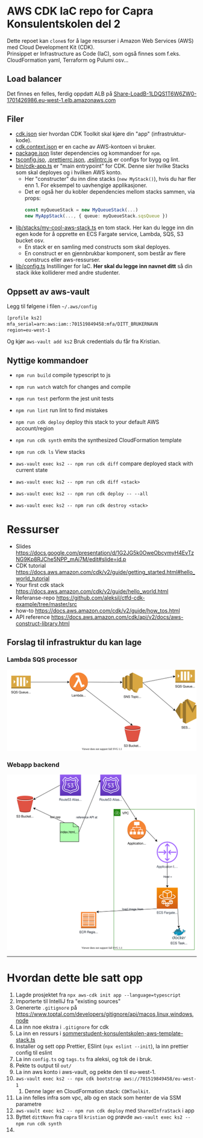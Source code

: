 # AWS CDK IaC repo for Capra Konsulentskolen del 2

Dette repoet kan `clone`s for å lage ressurser i Amazon Web Services (AWS) med Cloud Development Kit (CDK).  
Prinsippet er Infrastructure as Code (IaC), som også finnes som f.eks. CloudFormation yaml, Terraform og Pulumi osv...

## Load balancer

Det finnes en felles, ferdig oppdatt ALB på [Share-LoadB-1LDQS1T6W6ZW0-1701426986.eu-west-1.elb.amazonaws.com](Share-LoadB-1LDQS1T6W6ZW0-1701426986.eu-west-1.elb.amazonaws.com)

## Filer

* [cdk.json](./cdk.json) sier hvordan CDK Toolkit skal kjøre din "app" (infrastruktur-kode).
* [cdk.context.json](./cdk.context.json) er en cache av AWS-kontoen vi bruker.
* [package.json](./package.json) lister dependencies og kommandoer for `npm`.
* [tsconfig.jso](./tsconfig.json), [.prettierrc.json](./.prettierrc.json), [.eslintrc.js](./.eslintrc.js) er configs for bygg og lint.
* [bin/cdk-app.ts](./bin/cdk-app.ts) er "main entrypoint" for CDK. Denne sier hvilke Stacks som skal deployes og i hvilken AWS konto.
  * Her "constructer" du inn dine stacks (`new MyStack()`), hvis du har fler enn 1. For eksempel to uavhengige applikasjoner.
  * Det er også her du kobler dependencies mellom stacks sammen, via props:
    ```typescript
    const myQueueStack = new MyQueueStack(...)
    new MyAppStack(..., { queue: myQueueStack.sqsQueue })
    ```
* [lib/stacks/my-cool-aws-stack.ts](./lib/stacks/my-cool-aws-stack.ts) en tom stack. Her kan du legge inn din egen kode for å opprette en ECS Fargate service, Lambda, SQS, S3 bucket osv.
  * En stack er en samling med constructs som skal deployes.
  * En construct er en gjennbrukbar komponent, som består av flere construcs eller aws-ressurser.
* [lib/config.ts](./lib/config.ts) Instillinger for IaC. **Her skal du legge inn navnet ditt** så din stack ikke kolliderer med andre studenter.

## Oppsett av aws-vault

Legg til følgene i filen `~/.aws/config`
```
[profile ks2]
mfa_serial=arn:aws:iam::701519849458:mfa/DITT_BRUKERNAVN
region=eu-west-1
```

Og kjør `aws-vault add ks2`
Bruk credentials du får fra Kristian.

## Nyttige kommandoer

* `npm run build`   compile typescript to js
* `npm run watch`   watch for changes and compile
* `npm run test`    perform the jest unit tests
* `npm run lint`    run lint to find mistakes


* `npm run cdk deploy`                             deploy this stack to your default AWS account/region
* `npm run cdk synth`                              emits the synthesized CloudFormation template
* `npm run cdk ls`                                 View stacks
* `aws-vault exec ks2 -- npm run cdk diff`         compare deployed stack with current state
* `aws-vault exec ks2 -- npm run cdk diff <stack>` 
* `aws-vault exec ks2 -- npm run cdk deploy -- --all`
* `aws-vault exec ks2 -- npm run cdk destroy <stack>`


# Ressurser

- Slides https://docs.google.com/presentation/d/1G2JG5k0OweObcymyH4EvTzNG9Kp8RJChe5NPP_mAi7M/edit#slide=id.p
- CDK tutorial https://docs.aws.amazon.com/cdk/v2/guide/getting_started.html#hello_world_tutorial
- Your first cdk stack https://docs.aws.amazon.com/cdk/v2/guide/hello_world.html
- Referanse-repo https://github.com/aleksil/ctfd-cdk-example/tree/master/src
- how-to https://docs.aws.amazon.com/cdk/v2/guide/how_tos.html
- API reference https://docs.aws.amazon.com/cdk/api/v2/docs/aws-construct-library.html


## Forslag til infrastruktur du kan lage

### Lambda SQS processor
![Lambda SQS processor](./lambda-sqs-sns.drawio.svg)

### Webapp backend
![Webapp backend](./webapp-backend.drawio.svg)

---

# Hvordan dette ble satt opp

1. Lagde prosjektet fra `npx aws-cdk init app --language=typescript`
2. Importerte til IntelliJ fra "existing sources"
3. Genererte `.gitignore` på https://www.toptal.com/developers/gitignore/api/macos,linux,windows,node 
4. La inn noe ekstra i `.gitignore` for cdk
5. La inn en ressurs i [sommerstudent-konsulentskolen-aws-template-stack.ts](lib/stacks/my-cool-aws-stack.ts)
6. Installer og sett opp Prettier, ESlint (`npx eslint --init`), la inn prettier config til eslint
7. La inn `config.ts` og `tags.ts` fra aleksi, og tok de i bruk.
8. Pekte ts output til `out/`
9. La inn aws konto i aws-vault, og pekte den til eu-west-1.
10. `aws-vault exec ks2 -- npx cdk bootstrap aws://701519849458/eu-west-1`
    1. Denne lager en CloudFormation stack: `CDKToolkit`.
11. La inn felles infra som vpc, alb og en stack som henter de via SSM parametre
12. `aws-vault exec ks2 -- npm run cdk deploy` med `SharedInfraStack` i app
13. Byttet `dittNavn` fra `capra` til `kristian` og prøvde `aws-vault exec ks2 -- npm run cdk synth`
14. 